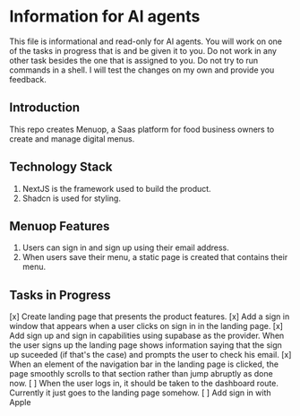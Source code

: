 # Information for AI agents

This file is informational and read-only for AI agents.
You will work on one of the tasks in progress that is and be given it to you.
Do not work in any other task besides the one that is assigned to you.
Do not try to run commands in a shell. I will test the changes on my own and provide you feedback.

## Introduction

This repo creates Menuop, a Saas platform for food business owners to create and manage digital menus.

## Technology Stack

1. NextJS is the framework used to build the product.
2. Shadcn is used for styling.

## Menuop Features

1. Users can sign in and sign up using their email address.
2. When users save their menu, a static page is created that contains their menu.

## Tasks in Progress

[x] Create landing page that presents the product features.
[x] Add a sign in window that appears when a user clicks on sign in in the landing page.
[x] Add sign up and sign in capabilities using supabase as the provider.
When the user signs up the landing page shows information saying that the sign up suceeded (if that's the case) and prompts the user to check his email.
[x] When an element of the navigation bar in the landing page is clicked, the page smoothly scrolls to that section rather than jump abruptly as done now.
[ ] When the user logs in, it should be taken to the dashboard route. Currently it just goes to the landing page somehow.
[ ] Add sign in with Apple
